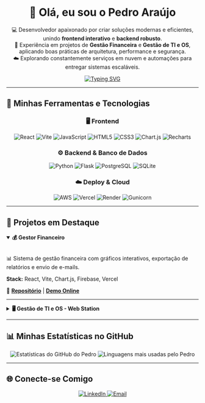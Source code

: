<div align="center">

# 👋 Olá, eu sou o Pedro Araújo

</div>

<p align="center">
  💻 Desenvolvedor apaixonado por criar soluções modernas e eficientes, unindo <strong>frontend interativo</strong> e <strong>backend robusto</strong>. <br/>
  🎯 Experiência em projetos de <strong>Gestão Financeira</strong> e <strong>Gestão de TI e OS</strong>, aplicando boas práticas de arquitetura, performance e segurança. <br/>
  ☁️ Explorando constantemente serviços em nuvem e automações para entregar sistemas escaláveis.
</p>

<p align="center">
  <a href="https://git.io/typing-svg"><img src="https://readme-typing-svg.demolab.com?font=Fira+Code&weight=700&size=25&pause=1000&color=61DAFB&center=true&vCenter=true&width=435&lines=React+%7C+Vite+%7C+JavaScript;Python+%7C+Flask+%7C+PostgreSQL;Cloud+Solutions+%7C+AWS" alt="Typing SVG" /></a>
</p>

---

## 🚀 Minhas Ferramentas e Tecnologias

<div align="center">

### 🖥️ Frontend
<img src="https://img.shields.io/badge/React-61DAFB?style=for-the-badge&logo=react&logoColor=white" alt="React"/>
<img src="https://img.shields.io/badge/Vite-646CFF?style=for-the-badge&logo=vite&logoColor=white" alt="Vite"/>
<img src="https://img.shields.io/badge/JavaScript-F7DF1E?style=for-the-badge&logo=javascript&logoColor=black" alt="JavaScript"/>
<img src="https://img.shields.io/badge/HTML5-E34F26?style=for-the-badge&logo=html5&logoColor=white" alt="HTML5"/>
<img src="https://img.shields.io/badge/CSS3-1572B6?style=for-the-badge&logo=css3&logoColor=white" alt="CSS3"/>
<img src="https://img.shields.io/badge/Chart.js-FF6384?style=for-the-badge&logo=chartdotjs&logoColor=white" alt="Chart.js"/>
<img src="https://img.shields.io/badge/Recharts-22B5BF?style=for-the-badge&logo=react&logoColor=white" alt="Recharts"/>

### ⚙️ Backend & Banco de Dados
<img src="https://img.shields.io/badge/Python-3776AB?style=for-the-badge&logo=python&logoColor=white" alt="Python"/>
<img src="https://img.shields.io/badge/Flask-000000?style=for-the-badge&logo=flask&logoColor=white" alt="Flask"/>
<img src="https://img.shields.io/badge/PostgreSQL-4169E1?style=for-the-badge&logo=postgresql&logoColor=white" alt="PostgreSQL"/>
<img src="https://img.shields.io/badge/SQLite-003B57?style=for-the-badge&logo=sqlite&logoColor=white" alt="SQLite"/>

### ☁️ Deploy & Cloud
<img src="https://img.shields.io/badge/AWS-232F3E?style=for-the-badge&logo=amazon-aws&logoColor=white" alt="AWS"/>
<img src="https://img.shields.io/badge/Vercel-000000?style=for-the-badge&logo=vercel&logoColor=white" alt="Vercel"/>
<img src="https://img.shields.io/badge/Render-46E3B7?style=for-the-badge&logo=render&logoColor=white" alt="Render"/>
<img src="https://img.shields.io/badge/Gunicorn-499848?style=for-the-badge&logo=gunicorn&logoColor=white" alt="Gunicorn"/>

</div>

---

## 📌 Projetos em Destaque

<details open>
  <summary><strong>💰 Gestor Financeiro</strong></summary>
  <br/>
  <p>📊 Sistema de gestão financeira com gráficos interativos, exportação de relatórios e envio de e-mails.</p>
  <p><strong>Stack:</strong> React, Vite, Chart.js, Firebase, Vercel</p>
  <p>🔗 <strong><a href="#">Repositório</a></strong> | <strong><a href="#">Demo Online</a></strong></p>
</details>

<hr/>

<details>
  <summary><strong>🖥️ Gestão de TI e OS - Web Station</strong></summary>
  <br/>
  <p>🔧 Plataforma de gestão de TI e acompanhamento de Ordens de Serviço, com QR Codes e deploy em nuvem.</p>
  <p><strong>Stack:</strong> Python, Flask, PostgreSQL, Gunicorn, Render</p>
  <p>🔗 <strong><a href="#">Repositório</a></strong> | <strong><a href="#">Demo Online</a></strong></p>
</details>

---

## 📊 Minhas Estatísticas no GitHub

<p align="center">
  <img src="https://github-readme-stats.vercel.app/api?username=pedroaraujox&show_icons=true&theme=tokyonight&hide_border=true&border_radius=10&count_private=true" alt="Estatísticas do GitHub do Pedro" />
  <img src="https://github-readme-stats.vercel.app/api/top-langs/?username=pedroaraujox&layout=compact&theme=tokyonight&hide_border=true&border_radius=10" alt="Linguagens mais usadas pelo Pedro" />
</p>

---

## 🌐 Conecte-se Comigo

<p align="center">
  <a href="https://www.linkedin.com/in/pedroaraujox/" target="_blank">
    <img src="https://img.shields.io/badge/LinkedIn-0A66C2?style=for-the-badge&logo=linkedin&logoColor=white" alt="LinkedIn">
  </a>
  <a href="mailto:pa8088253@gmail.com" target="_blank">
    <img src="https://img.shields.io/badge/Email-D14836?style=for-the-badge&logo=gmail&logoColor=white" alt="Email">
  </a>
</p>
